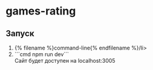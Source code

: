 # games-rating

<h2>Запуск</h2>
<ol>
  <li>{% filename %}command-line{% endfilename %}/li>
  <li>```cmd
    npm run dev```</li>
  Сайт будет доступен на localhost:3005
</ol>
